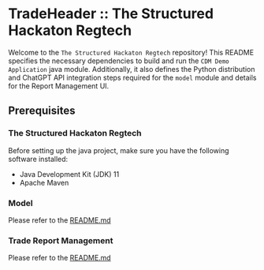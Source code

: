 # TradeHeader :: The Structured Hackaton Regtech

Welcome to the `The Structured Hackaton Regtech` repository! This README specifies the necessary dependencies to build and run the `CDM Demo Application` java module. Additionally, it also defines the Python distribution and ChatGPT API integration steps required for the `model` module and details for the Report Management UI.

## Prerequisites

### The Structured Hackaton Regtech
Before setting up the java project, make sure you have the following software installed:
- Java Development Kit (JDK) 11
- Apache Maven

### Model
Please refer to the [README.md](model/README.md)

### Trade Report Management
Please refer to the [README.md](trade-report-management/README.md)
